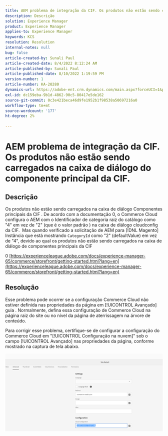 ```yaml
---
title: AEM problema de integração da CIF. Os produtos não estão sendo carregados na caixa de diálogo do componente principal da CIF.
description: Descrição
solution: Experience Manager
product: Experience Manager
applies-to: Experience Manager
keywords: KCS
resolution: Resolution
internal-notes: null
bug: false
article-created-by: Sunali Paul
article-created-date: 8/4/2022 8:12:24 AM
article-published-by: Sunali Paul
article-published-date: 8/10/2022 1:19:59 PM
version-number: 1
article-number: KA-20280
dynamics-url: https://adobe-ent.crm.dynamics.com/main.aspx?forceUCI=1&pagetype=entityrecord&etn=knowledgearticle&id=b6bf0d28-cd13-ed11-b83d-002248086a27
exl-id: dc159eba-9b1d-4862-90c5-80417e5de162
source-git-commit: 0c3e421beca46d9fe1952b1f98538a50697216a0
workflow-type: tm+mt
source-wordcount: '177'
ht-degree: 2%

---
```


# AEM problema de integração da CIF. Os produtos não estão sendo carregados na caixa de diálogo do componente principal da CIF.

## Descrição

Os produtos não estão sendo carregados na caixa de diálogo Componentes principais da CIF . De acordo com a documentação 0, o Commerce Cloud configura o AEM com o Identificador de categoria raiz do catálogo como &quot;4&quot; em vez de &quot;2&quot; (que é o valor padrão ) na caixa de diálogo cloudconfig da CIF.  Mas quando verificado a solicitação de AEM para [!DNL Magento] Instância que está mostrando `CategoryId` como &quot;2&quot; (defaultValue) em vez de &quot;4&quot;, devido ao qual os produtos não estão sendo carregados na caixa de diálogo de componentes principais da CIF

0 [https://experienceleague.adobe.com/docs/experience-manager-65/commerce/storefront/getting-started.html?lang=en](https://experienceleague.adobe.com/docs/experience-manager-65/commerce/storefront/getting-started.html?lang=en)

## Resolução


Esse problema pode ocorrer se a configuração Commerce Cloud não estiver definida nas propriedades da página em [!UICONTROL Avançado] guia . Normalmente, defina essa configuração de Commerce Cloud na página raiz do site ou no nível da página de aterrissagem na árvore de conteúdo.

Para corrigir esse problema, certifique-se de configurar a configuração do Commerce Cloud em &quot;[!UICONTROL Configuração na nuvem]&quot; sob o campo [!UICONTROL Avançado] nas propriedades da página, conforme mostrado na captura de tela abaixo.

![](assets/35698328-9514-ed11-b83d-002248086a9c.png)
